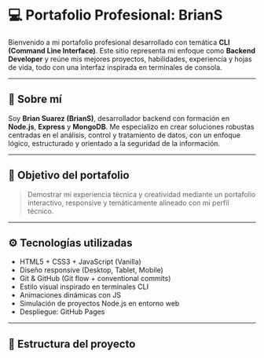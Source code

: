 # 💻 Portafolio Profesional: BrianS

Bienvenido a mi portafolio profesional desarrollado con temática **CLI (Command Line Interface)**. Este sitio representa mi enfoque como **Backend Developer** y reúne mis mejores proyectos, habilidades, experiencia y hojas de vida, todo con una interfaz inspirada en terminales de consola.

---

## 🧠 Sobre mí

Soy **Brian Suarez (BrianS)**, desarrollador backend con formación en **Node.js**, **Express** y **MongoDB**. Me especializo en crear soluciones robustas centradas en el análisis, control y tratamiento de datos, con un enfoque lógico, estructurado y orientado a la seguridad de la información.

---

## 🎯 Objetivo del portafolio

> Demostrar mi experiencia técnica y creatividad mediante un portafolio interactivo, responsive y temáticamente alineado con mi perfil técnico.

---

## ⚙️ Tecnologías utilizadas

- HTML5 + CSS3 + JavaScript (Vanilla)
- Diseño responsive (Desktop, Tablet, Mobile)
- Git & GitHub (Git flow + conventional commits)
- Estilo visual inspirado en terminales CLI
- Animaciones dinámicas con JS
- Simulación de proyectos Node.js en entorno web
- Despliegue: GitHub Pages

---

## 📁 Estructura del proyecto

